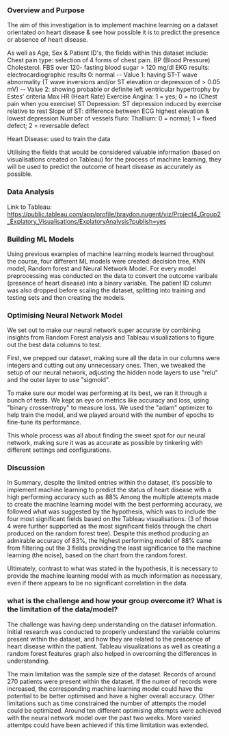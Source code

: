 ### Overview and Purpose 
The aim of this investigation is to implement machine learning on a dataset orientated on heart disease & see how possible it is to predict the presence or absence of heart disease.

As well as Age, Sex & Patient ID's, the fields within this dataset include:
  Chest pain type: selection of 4 forms of chest pain.
  BP (Blood Pressure)
  Cholesterol.
  FBS over 120- fasting blood sugar > 120 mg/dl
  EKG results: electrocardiographic results 0: normal -- Value 1: having ST-T wave abnormality (T wave inversions and/or ST elevation or depression of > 0.05 mV)
  -- Value 2: showing probable or definite left ventricular hypertrophy by Estes' criteria
  Max HR (Heart Rate)
  Exercise Angina: 1 = yes; 0 = no (Chest pain when you exercise)
  ST Depression: ST depression induced by exercise relative to rest
  Slope of ST: difference between ECG highest elevation & lowest depression
  Number of vessels fluro:
  Thallium: 0 = normal; 1 = fixed defect; 2 = reversable defect
  
  Heart Disease: used to train the data

Utilising the fields that would be considered valuable information (based on visualisations created on Tableau) for the process of machine learning, they will be used to predict the outcome of heart disease as accurately as possible.

### Data Analysis
Link to Tableau: https://public.tableau.com/app/profile/braydon.nugent/viz/Project4_Group2_Explatory_Visualisations/ExplatoryAnalysis?publish=yes

### Building ML Models 
Using previous examples of machine learning models learned throughout the course, four different ML models were created: decision tree, KNN model, Random forest and Neural Network Model.
For every model preprocessing was conducted on the data to convert the outcome varibale (presence of heart disease) into a binary variable. The patient ID column was also dropped before scaling the dataset, splitting into training and testing sets and then creating the models. 

### Optimising Neural  Network Model 
We set out to make our neural network super accurate by combining insights from Random Forest analysis and Tableau visualizations to figure out the best data columns to test.

First, we prepped our dataset, making sure all the data in our columns were integers and cutting out any unnecessary ones. Then, we tweaked the setup of our neural network, adjusting the hidden node layers to use "relu" and the outer layer to use "sigmoid".

To make sure our model was performing at its best, we ran it through a bunch of tests. We kept an eye on metrics like accuracy and loss, using "binary crossentropy" to measure loss. We used the "adam" optimizer to help train the model, and we played around with the number of epochs to fine-tune its performance.

This whole process was all about finding the sweet spot for our neural network, making sure it was as accurate as possible by tinkering with different settings and configurations.

### Discussion 
In Summary, despite the limited entries within the dataset, it’s possible to implement machine learning to predict the status of heart disease with a high performing accuracy such as 88%
Among the multiple attempts made to create the machine learning model with the best performing accuracy, we followed what was suggested by the hypothesis, which was to include the four most significant fields based on the Tableau visualisations. (3 of those 4 were further supported as the most significant fields through the chart produced on the random forest tree).
Despite this method producing an admirable accuracy of 83%, the highest performing model of 88% came from filtering out the 3 fields providing the least significance to the machine learning (the noise), based on the chart from the random forest.

Ultimately, contrast to what was stated in the hypothesis, it is necessary to provide the machine learning model with as much information as necessary, even if there appears to be no significant correlation in the data.


### what is the challenge and how your group overcome it? What is the limitation of the data/model? 
The challenge was having deep understanding on the dataset information. Initial research was conducted to properly understand the variable columns present within the dataset, and how they are related to the prescence of heart disease within the patient. Tableau visualizations as well as creating a random forest features graph also helped in overcoming the differences in understanding.

The main limitation was the sample size of the dataset. Records of around 270 patients were present within the dataset. If the numer of records were increased, the corresponding machine learning model could have the potential to be better optimised and have a higher overall accuracy.
Other limitations such as time constrained the number of attempts the model could be optimized. Around ten different optimising attempts were achieved with the neural network model over the past two weeks. More varied attemtps could have been achieved if this time limitation was extended.
